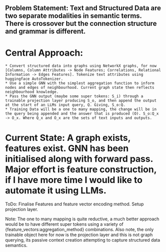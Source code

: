 ## Problem Statement: Text and Structured Data are two separate modalities in semantic terms. There is crossover but the connection structure and grammar is different.

# Central Approach: 
    
    * Convert structured data into graphs using NetworkX graphs, for now [Columns, Column Attributes -> Node Features; Correlations, Relational Information -> Edges Features]. Tokenize text attributes using huggingface AutoTokenizer.
    * Use a simple GNN with the simplest aggregation function to inform nodes and edges of neighbourhood. Current graph state then reflects neighbourhood knowledge.
    * Pass the GNN output (maybe some super tokens: S_i) through a trainable projection layer producing S_o, and then append the output at the start of an LLMs input query, Q. Giving, S_o:Q.
    * Training Data will be a one to many mapping, the change will be in the query being appended and the answer that is produced (O). S_o:Q_x -> O_x. Where Q_x and O_x are the sets of text inputs and outputs.

# Current State: A graph exists, features exist. GNN has been initialised along with forward pass. Major effort is feature construction, if I have more time I would like to automate it using LLMs.

ToDo: Finalise Features and feature vector encoding method. Setup projection layer.

Note: The one to many mapping is quite reductive, a much better approach would be to have different super tokens using a variety of {feature_vectors:aggregation_method} combinations. Also note, the only trainable object here for now is the projection layer and this is not graph querying, its passive context creation attempting to capture structured data semantics.
